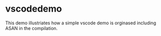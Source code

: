 # vscodedemo
This demo illustriates how a simple vscode demo is orginased including ASAN in the compilation.

